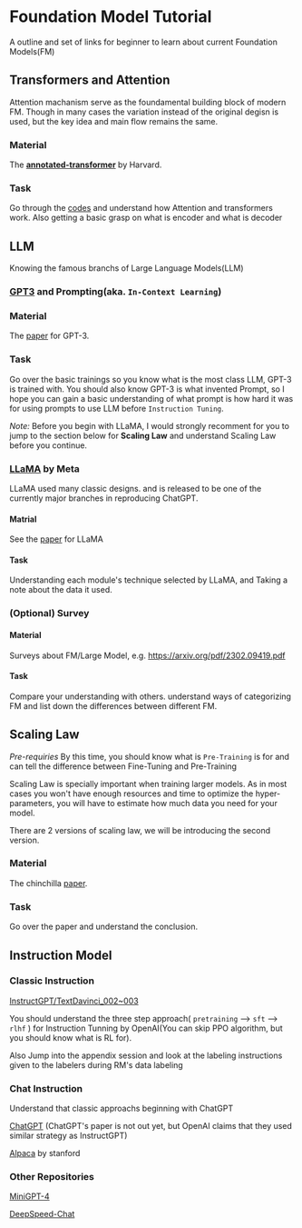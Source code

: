 # Foundation Model Tutorial
A outline and set of links for beginner to learn about current Foundation Models(FM)

## Transformers and Attention

Attention machanism serve as the foundamental building block of modern FM. Though in many cases the variation instead of the original degisn is used, but the key idea and main flow remains the same.

### Material

The **[annotated-transformer](https://github.com/harvardnlp/annotated-transformer/tree/master)** by Harvard.

### Task

Go through the [codes](https://github.com/harvardnlp/annotated-transformer/blob/master/AnnotatedTransformer.ipynb) and understand how Attention and transformers work. Also getting a basic grasp on what is encoder and what is decoder

## LLM

Knowing the famous branchs of Large Language Models(LLM)



### [GPT3](https://proceedings.neurips.cc/paper/2020/file/1457c0d6bfcb4967418bfb8ac142f64a-Paper.pdf) and Prompting(aka. `In-Context Learning`)

### Material

The [paper](https://proceedings.neurips.cc/paper/2020/file/1457c0d6bfcb4967418bfb8ac142f64a-Paper.pdf) for GPT-3.

### Task

Go over the basic trainings so you know what is the most class LLM, GPT-3 is trained with. You should also know GPT-3 is what invented Prompt, so I hope you can gain a basic understanding of what prompt is how hard it was for using prompts to use LLM before `Instruction Tuning`.

*Note:* Before you begin with LLaMA, I would strongly recomment for you to jump to the section below for **Scaling Law** and understand Scaling Law before you continue.

### [LLaMA](https://ar5iv.labs.arxiv.org/html/2302.13971v1) by Meta

LLaMA used many classic designs. and is released to be one of the currently major branches in reproducing ChatGPT.

#### Matrial

See the [paper](https://ar5iv.labs.arxiv.org/html/2302.13971v1) for LLaMA

#### Task

Understanding each module's technique selected by LLaMA, and Taking a note about the data it used.

### (Optional) Survey

#### Material

Surveys about FM/Large Model, e.g. https://arxiv.org/pdf/2302.09419.pdf

#### Task

Compare your understanding with others. understand ways of categorizing FM and list down the differences between different FM.

## Scaling Law

*Pre-requiries* By this time, you should know what is `Pre-Training` is for and can tell the difference between Fine-Tuning and Pre-Training

Scaling Law is specially important when training larger models. As in most cases you won't have enough resources and time to optimize the hyper-parameters, you will have to estimate how much data you need for your model.

There are 2 versions of scaling law, we will be introducing the second version.

### Material

The chinchilla [paper](https://ar5iv.labs.arxiv.org/html/2203.15556).

### Task

Go over the paper and understand the conclusion.

## Instruction Model

### Classic Instruction

[InstructGPT/TextDavinci_002~003](https://proceedings.neurips.cc/paper_files/paper/2022/file/b1efde53be364a73914f58805a001731-Paper-Conference.pdf)

You should understand the three step approach( `pretraining` --> `sft` --> `rlhf` ) for Instruction Tunning by OpenAI(You can skip PPO algorithm, but you should know what is RL for).

Also Jump into the appendix session and look at the labeling instructions given to the labelers during RM's data labeling

### Chat Instruction

Understand that classic approachs beginning with ChatGPT

[ChatGPT](TODO) (ChatGPT's paper is not out yet, but OpenAI claims that they used similar strategy as InstructGPT)

[Alpaca](https://github.com/tatsu-lab/stanford_alpaca/) by stanford

### Other Repositories

[MiniGPT-4](https://github.com/Vision-CAIR/MiniGPT-4#getting-started)

[DeepSpeed-Chat](https://github.com/microsoft/DeepSpeedExamples/tree/master/applications/DeepSpeed-Chat)

